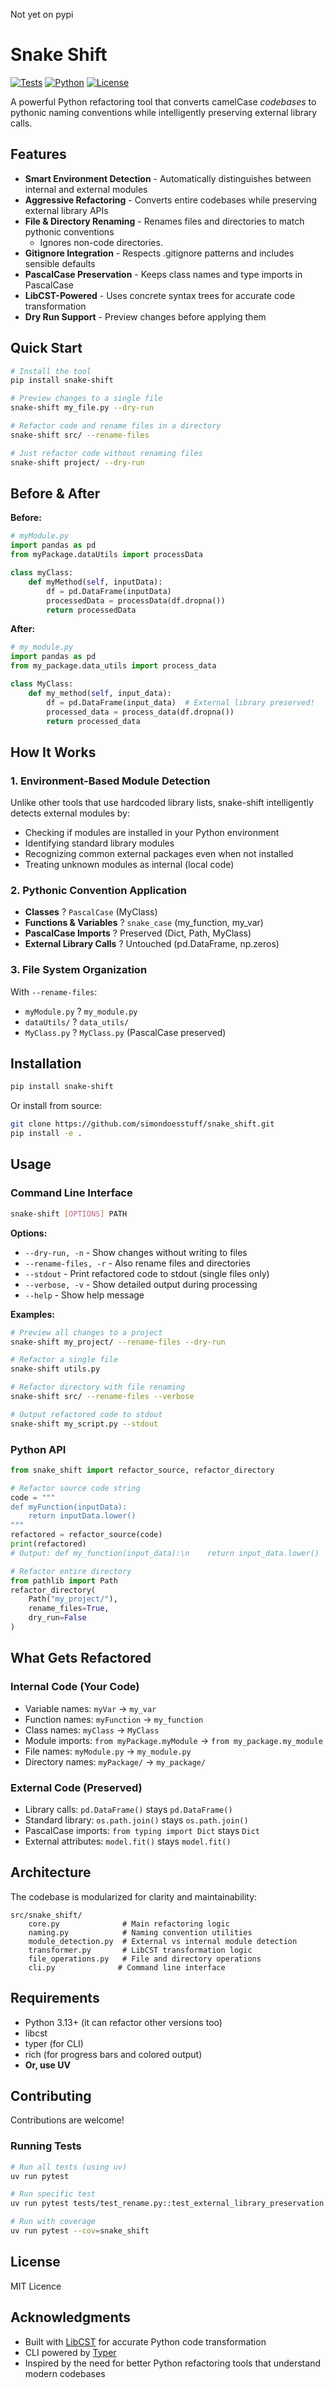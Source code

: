 Not yet on pypi

# Snake Shift

[![Tests](https://img.shields.io/badge/tests-64%2F64%20passing-brightgreen)](https://github.com/simondoesstuff/snake_shift)
[![Python](https://img.shields.io/badge/python-3.13%2B-blue)](https://python.org)
[![License](https://img.shields.io/badge/license-MIT-green)](LICENSE)

A powerful Python refactoring tool that converts camelCase _codebases_ to pythonic naming conventions while intelligently preserving external library calls.

## Features

- **Smart Environment Detection** - Automatically distinguishes between internal and external modules
- **Aggressive Refactoring** - Converts entire codebases while preserving external library APIs
- **File & Directory Renaming** - Renames files and directories to match pythonic conventions
  - Ignores non-code directories.
- **Gitignore Integration** - Respects .gitignore patterns and includes sensible defaults
- **PascalCase Preservation** - Keeps class names and type imports in PascalCase
- **LibCST-Powered** - Uses concrete syntax trees for accurate code transformation
- **Dry Run Support** - Preview changes before applying them

## Quick Start

```bash
# Install the tool
pip install snake-shift

# Preview changes to a single file
snake-shift my_file.py --dry-run

# Refactor code and rename files in a directory
snake-shift src/ --rename-files

# Just refactor code without renaming files
snake-shift project/ --dry-run
```

## Before & After

**Before:**

```python
# myModule.py
import pandas as pd
from myPackage.dataUtils import processData

class myClass:
    def myMethod(self, inputData):
        df = pd.DataFrame(inputData)
        processedData = processData(df.dropna())
        return processedData
```

**After:**

```python
# my_module.py
import pandas as pd
from my_package.data_utils import process_data

class MyClass:
    def my_method(self, input_data):
        df = pd.DataFrame(input_data)  # External library preserved!
        processed_data = process_data(df.dropna())
        return processed_data
```

## How It Works

### 1. Environment-Based Module Detection

Unlike other tools that use hardcoded library lists, snake-shift intelligently detects external modules by:

- Checking if modules are installed in your Python environment
- Identifying standard library modules
- Recognizing common external packages even when not installed
- Treating unknown modules as internal (local code)

### 2. Pythonic Convention Application

- **Classes** ? `PascalCase` (MyClass)
- **Functions & Variables** ? `snake_case` (my_function, my_var)
- **PascalCase Imports** ? Preserved (Dict, Path, MyClass)
- **External Library Calls** ? Untouched (pd.DataFrame, np.zeros)

### 3. File System Organization

With `--rename-files`:

- `myModule.py` ? `my_module.py`
- `dataUtils/` ? `data_utils/`
- `MyClass.py` ? `MyClass.py` (PascalCase preserved)

## Installation

```bash
pip install snake-shift
```

Or install from source:

```bash
git clone https://github.com/simondoesstuff/snake_shift.git
pip install -e .
```

## Usage

### Command Line Interface

```bash
snake-shift [OPTIONS] PATH
```

**Options:**

- `--dry-run, -n` - Show changes without writing to files
- `--rename-files, -r` - Also rename files and directories
- `--stdout` - Print refactored code to stdout (single files only)
- `--verbose, -v` - Show detailed output during processing
- `--help` - Show help message

**Examples:**

```bash
# Preview all changes to a project
snake-shift my_project/ --rename-files --dry-run

# Refactor a single file
snake-shift utils.py

# Refactor directory with file renaming
snake-shift src/ --rename-files --verbose

# Output refactored code to stdout
snake-shift my_script.py --stdout
```

### Python API

```python
from snake_shift import refactor_source, refactor_directory

# Refactor source code string
code = """
def myFunction(inputData):
    return inputData.lower()
"""
refactored = refactor_source(code)
print(refactored)
# Output: def my_function(input_data):\n    return input_data.lower()

# Refactor entire directory
from pathlib import Path
refactor_directory(
    Path("my_project/"),
    rename_files=True,
    dry_run=False
)
```

## What Gets Refactored

### Internal Code (Your Code)

- Variable names: `myVar` $\to$ `my_var`
- Function names: `myFunction` $\to$ `my_function`
- Class names: `myClass` $\to$ `MyClass`
- Module imports: `from myPackage.myModule` $\to$ `from my_package.my_module`
- File names: `myModule.py` $\to$ `my_module.py`
- Directory names: `myPackage/` $\to$ `my_package/`

### External Code (Preserved)

- Library calls: `pd.DataFrame()` stays `pd.DataFrame()`
- Standard library: `os.path.join()` stays `os.path.join()`
- PascalCase imports: `from typing import Dict` stays `Dict`
- External attributes: `model.fit()` stays `model.fit()`

## Architecture

The codebase is modularized for clarity and maintainability:

```
src/snake_shift/
    core.py              # Main refactoring logic
    naming.py            # Naming convention utilities
    module_detection.py  # External vs internal module detection
    transformer.py       # LibCST transformation logic
    file_operations.py   # File and directory operations
    cli.py              # Command line interface
```

## Requirements

- Python 3.13+ (it can refactor other versions too)
- libcst
- typer (for CLI)
- rich (for progress bars and colored output)
- **Or, use UV**

## Contributing

Contributions are welcome!

### Running Tests

```bash
# Run all tests (using uv)
uv run pytest

# Run specific test
uv run pytest tests/test_rename.py::test_external_library_preservation -v

# Run with coverage
uv run pytest --cov=snake_shift
```

## License

MIT Licence

## Acknowledgments

- Built with [LibCST](https://libcst.readthedocs.io/) for accurate Python code transformation
- CLI powered by [Typer](https://typer.tiangolo.com/)
- Inspired by the need for better Python refactoring tools that understand modern codebases
